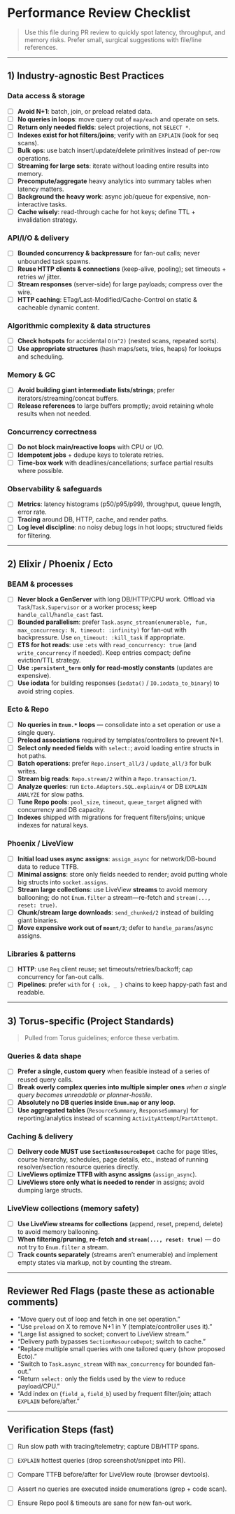 # Performance Review Checklist

> Use this file during PR review to quickly spot latency, throughput, and memory risks. Prefer small, surgical suggestions with file/line references.

---

## 1) Industry-agnostic Best Practices

### Data access & storage
- [ ] **Avoid N+1**: batch, join, or preload related data.
- [ ] **No queries in loops**: move query out of `map/each` and operate on sets.
- [ ] **Return only needed fields**: select projections, not `SELECT *`.
- [ ] **Indexes exist for hot filters/joins**; verify with an `EXPLAIN` (look for seq scans).
- [ ] **Bulk ops**: use batch insert/update/delete primitives instead of per-row operations.
- [ ] **Streaming for large sets**: iterate without loading entire results into memory.
- [ ] **Precompute/aggregate** heavy analytics into summary tables when latency matters.
- [ ] **Background the heavy work**: async job/queue for expensive, non-interactive tasks.
- [ ] **Cache wisely**: read-through cache for hot keys; define TTL + invalidation strategy.

### API/I/O & delivery
- [ ] **Bounded concurrency & backpressure** for fan-out calls; never unbounded task spawns.
- [ ] **Reuse HTTP clients & connections** (keep-alive, pooling); set timeouts + retries w/ jitter.
- [ ] **Stream responses** (server-side) for large payloads; compress over the wire.
- [ ] **HTTP caching**: ETag/Last-Modified/Cache-Control on static & cacheable dynamic content.

### Algorithmic complexity & data structures
- [ ] **Check hotspots** for accidental `O(n^2)` (nested scans, repeated sorts).
- [ ] **Use appropriate structures** (hash maps/sets, tries, heaps) for lookups and scheduling.

### Memory & GC
- [ ] **Avoid building giant intermediate lists/strings**; prefer iterators/streaming/concat buffers.
- [ ] **Release references** to large buffers promptly; avoid retaining whole results when not needed.

### Concurrency correctness
- [ ] **Do not block main/reactive loops** with CPU or I/O.
- [ ] **Idempotent jobs** + dedupe keys to tolerate retries.
- [ ] **Time-box work** with deadlines/cancellations; surface partial results where possible.

### Observability & safeguards
- [ ] **Metrics**: latency histograms (p50/p95/p99), throughput, queue length, error rate.
- [ ] **Tracing** around DB, HTTP, cache, and render paths.
- [ ] **Log level discipline**: no noisy debug logs in hot loops; structured fields for filtering.

---

## 2) Elixir / Phoenix / Ecto

### BEAM & processes
- [ ] **Never block a GenServer** with long DB/HTTP/CPU work. Offload via `Task`/`Task.Supervisor` or a worker process; keep `handle_call`/`handle_cast` fast.
- [ ] **Bounded parallelism**: prefer `Task.async_stream(enumerable, fun, max_concurrency: N, timeout: :infinity)` for fan-out with backpressure. Use `on_timeout: :kill_task` if appropriate.
- [ ] **ETS for hot reads**: use `:ets` with `read_concurrency: true` (and `write_concurrency` if needed). Keep entries compact; define eviction/TTL strategy.
- [ ] **Use `:persistent_term` only for read-mostly constants** (updates are expensive).
- [ ] **Use iodata** for building responses (`iodata()` / `IO.iodata_to_binary`) to avoid string copies.

### Ecto & Repo
- [ ] **No queries in `Enum.*` loops** — consolidate into a set operation or use a single query.
- [ ] **Preload associations** required by templates/controllers to prevent N+1.
- [ ] **Select only needed fields** with `select:`; avoid loading entire structs in hot paths.
- [ ] **Batch operations**: prefer `Repo.insert_all/3` / `update_all/3` for bulk writes.
- [ ] **Stream big reads**: `Repo.stream/2` within a `Repo.transaction/1`.
- [ ] **Analyze queries**: run `Ecto.Adapters.SQL.explain/4` or DB `EXPLAIN ANALYZE` for slow paths.
- [ ] **Tune Repo pools**: `pool_size`, `timeout`, `queue_target` aligned with concurrency and DB capacity.
- [ ] **Indexes** shipped with migrations for frequent filters/joins; unique indexes for natural keys.

### Phoenix / LiveView
- [ ] **Initial load uses async assigns**: `assign_async` for network/DB-bound data to reduce TTFB.
- [ ] **Minimal assigns**: store only fields needed to render; avoid putting whole big structs into `socket.assigns`.
- [ ] **Stream large collections**: use LiveView **streams** to avoid memory ballooning; do not `Enum.filter` a stream—re-fetch and `stream(..., reset: true)`.
- [ ] **Chunk/stream large downloads**: `send_chunked/2` instead of building giant binaries.
- [ ] **Move expensive work out of `mount/3`**; defer to `handle_params`/async assigns.

### Libraries & patterns
- [ ] **HTTP**: use `Req` client reuse; set timeouts/retries/backoff; cap concurrency for fan-out calls.
- [ ] **Pipelines**: prefer `with` for `{ :ok, _ }` chains to keep happy-path fast and readable.

---

## 3) Torus-specific (Project Standards)

> Pulled from Torus guidelines; enforce these verbatim.

### Queries & data shape
- [ ] **Prefer a single, custom query** when feasible instead of a series of reused query calls.
- [ ] **Break overly complex queries into multiple simpler ones** *when a single query becomes unreadable or planner-hostile*.
- [ ] **Absolutely no DB queries inside `Enum.map` or any loop**.
- [ ] **Use aggregated tables** (`ResourceSummary`, `ResponseSummary`) for reporting/analytics instead of scanning `ActivityAttempt`/`PartAttempt`.

### Caching & delivery
- [ ] **Delivery code MUST use `SectionResourceDepot`** cache for page titles, course hierarchy, schedules, page details, etc., instead of running resolver/section resource queries directly.
- [ ] **LiveViews optimize TTFB with async assigns** (`assign_async`).
- [ ] **LiveViews store only what is needed to render** in assigns; avoid dumping large structs.

### LiveView collections (memory safety)
- [ ] **Use LiveView streams for collections** (append, reset, prepend, delete) to avoid memory ballooning.
- [ ] **When filtering/pruning**, **re-fetch and `stream(..., reset: true)`** — do not try to `Enum.filter` a stream.
- [ ] **Track counts separately** (streams aren’t enumerable) and implement empty states via markup, not by counting the stream.

---

## Reviewer Red Flags (paste these as actionable comments)

- “Move query out of loop and fetch in one set operation.”
- “Use `preload` on X to remove N+1 in Y (template/controller uses it).”
- “Large list assigned to socket; convert to LiveView stream.”
- “Delivery path bypasses `SectionResourceDepot`; switch to cache.”
- “Replace multiple small queries with one tailored query (show proposed Ecto).”
- “Switch to `Task.async_stream` with `max_concurrency` for bounded fan-out.”
- “Return `select:` only the fields used by the view to reduce payload/CPU.”
- “Add index on (`field_a`, `field_b`) used by frequent filter/join; attach `EXPLAIN` before/after.”

---

## Verification Steps (fast)
- [ ] Run slow path with tracing/telemetry; capture DB/HTTP spans.
- [ ] `EXPLAIN` hottest queries (drop screenshot/snippet into PR).
- [ ] Compare TTFB before/after for LiveView route (browser devtools).
- [ ] Assert no queries are executed inside enumerations (grep + code scan).
- [ ] Ensure Repo pool & timeouts are sane for new fan-out work.

